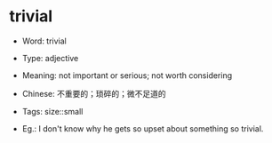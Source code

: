 # trivial

- Word: trivial

- Type: adjective
- Meaning: not important or serious; not worth considering
- Chinese: 不重要的；琐碎的；微不足道的
- Tags: size::small
- Eg.: I don't know why he gets so upset about something so trivial.

